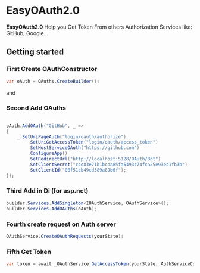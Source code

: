 # EasyOAuth2.0

 **EasyOAuth2.0** Help you Get Token From others Authorization Services like: GitHub, Google.

## Getting started

### First Create OAuthConstructor

```cs
var oAuth = OAuths.CreateBuilder();
```
and
### Second Add OAuths
```cs

oAuth.AddOAuth("GitHub", _ =>
{
    _.SetUriPageAuth("login/oauth/authorize")
        .SetUriGetAccessToken("login/oauth/access_token")
        .SetHostServiceOAuth("https://github.com")
        .ConfigureApp()
        .SetRedirectUrl("http://localhost:5128/OAuth/Bot")
        .SetClientSecret("cce83e71b1bcba85fa5493c74fca25e93ec1fb3b")
        .SetClientId("08f51cb49cd389a89b6f");
});
```
### Third Add in Di (for asp.net)
```cs
builder.Services.AddSingleton<IOAuthService, OAuthService>();
builder.Services.AddOAuths(oAuth);
```
### Fourth create request on Auth server
```cs
OAuthService.CreateOAuthRequests(yourState);
```
### Fifth Get Token
```cs
var token = await _OAuthService.GetAccessToken(yourState, AuthServiceCode);
```
